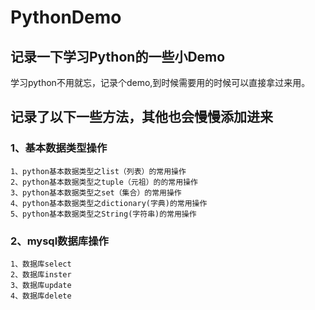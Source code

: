 # PythonDemo
##  记录一下学习Python的一些小Demo
学习python不用就忘，记录个demo,到时候需要用的时候可以直接拿过来用。

## 记录了以下一些方法，其他也会慢慢添加进来

### 1、基本数据类型操作

    1、python基本数据类型之list（列表）的常用操作
    2、python基本数据类型之tuple（元祖）的的常用操作
    3、python基本数据类型之set（集合）的常用操作
    4、python基本数据类型之dictionary(字典)的常用操作
    5、python基本数据类型之String(字符串)的常用操作
### 2、mysql数据库操作
    1、数据库select
    2、数据库inster
    3、数据库update
    4、数据库delete